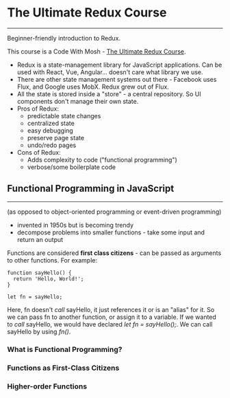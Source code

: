# The Ultimate Redux Course
___
Beginner-friendly introduction to Redux.

This course is a Code With Mosh - [The Ultimate Redux Course](https://members.codewithmosh.com/courses/enrolled/783424).

- Redux is a state-management library for JavaScript applications. Can be used with React, Vue, Angular... doesn't care what library we use.
- There are other state management systems out there - Facebook uses Flux, and Google uses MobX. Redux grew out of Flux.
- All the state is stored inside a "store" - a central repository. So UI components don't manage their own state.
- Pros of Redux:
  - predictable state changes
  - centralized state
  - easy debugging
  - preserve page state
  - undo/redo pages
- Cons of Redux:
  - Adds complexity to code ("functional programming")
  - verbose/some boilerplate code

## Functional Programming in JavaScript
___
(as opposed to object-oriented programming or event-driven programming)

- invented in 1950s but is becoming trendy
- decompose problems into smaller functions - take some input and return an output

Functions are considered **first class citizens** - can be passed as arguments to other functions. For example:
```
function sayHello() {
  return 'Hello, World!';
}

let fn = sayHello;
```

Here, fn doesn't _call_ sayHello, it just references it or is an "alias" for it. So we can pass fn to another function, or assign it to a variable.
If we wanted to _call_ sayHello, we would have declared _let fn = sayHello();_. We can call sayHello by using _fn()_.

### What is Functional Programming?

### Functions as First-Class Citizens

### Higher-order Functions

